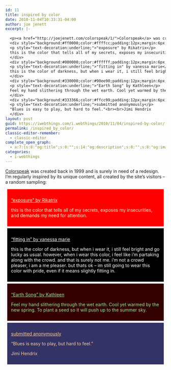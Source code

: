 ```yaml
---
id: 11
title: inspired by color
date: 2010-11-04T10:33:31-04:00
author: joe jenett
excerpt: |-
  
  <p><a href="http://joejenett.com/colorspeak/1/">Colorspeak</a> was created back in 1999 and is surely in need of a redesign. I'm regularly inspired by its unique content, all created by the site's visitors &ndash; a random sampling:</p>
  <div style="background:#ff0000;color:#ffffcc;padding:12px;margin:6px;">
  <p style="text-decoration:underline;">"exposure" by Rikatrix</p>
  this is the color that tells all of my secrets, exposes my insecurities, and demands my need for attention.
  </div>
  <div style="background:#000000;color:#ffffff;padding:12px;margin:6px;">
  <p style="text-decoration:underline;">"fitting in" by vanessa marie</p>
  this is the color of darkness, but when i wear it, i still feel bright and go lucky as usual. however, when i wear this color, i feel like i'm partaking along with the crowd. and that is surely not me. i'm not a crowd pleaser, i am a me pleaser. but thats ok - im still going to wear this color with pride, even if it means slightly fitting in.
  </div>
  <div style="background:#330000;color:#90ee90;padding:12px;margin:6px;">
  <p style="text-decoration:underline;">"Earth Song" by Kathleen</p>
  Feel my hand slithering through the wet earth. Cool yet warmed by the new spring. To plant a seed so it will push up to the summer sky.
  </div>
  <div style="background:#333366;color:#ffcc99;padding:12px;margin:6px;">
  <p style="text-decoration:underline;">submitted anonymously</p>
  "Blues is easy to play, but hard to feel."<br><br>Jimi Hendrix
  </div>
layout: post
guid: https://iwebthings.com/i.webthings/2010/11/04/inspired-by-color/
permalink: /inspired_by_color/
classic-editor-remember:
  - classic-editor
complete_open_graph:
  - a:7:{s:8:"og:title";s:0:"";s:14:"og:description";s:0:"";s:8:"og:image";s:0:"";s:7:"og:type";s:0:"";s:12:"twitter:card";s:7:"summary";s:19:"twitter:description";s:0:"";s:15:"twitter:creator";s:0:"";}
categories:
  - i-webthings
---
```

[Colorspeak](http://joejenett.com/colorspeak/1/) was created back in 1999 and is surely in need of a redesign. I&#8217;m regularly inspired by its unique content, all created by the site&#8217;s visitors – a random sampling:

<div style="background: #ff0000; color: #ffffcc; padding: 12px; margin: 6px;">
  <p style="text-decoration: underline;">
    &#8220;exposure&#8221; by Rikatrix
  </p>
  
  <p>
    this is the color that tells all of my secrets, exposes my insecurities, and demands my need for attention.
  </p>
</div>

<div style="background: #000000; color: #ffffff; padding: 12px; margin: 6px;">
  <p style="text-decoration: underline;">
    &#8220;fitting in&#8221; by vanessa marie
  </p>
  
  <p>
    this is the color of darkness, but when i wear it, i still feel bright and go lucky as usual. however, when i wear this color, i feel like i&#8217;m partaking along with the crowd. and that is surely not me. i&#8217;m not a crowd pleaser, i am a me pleaser. but thats ok &#8211; im still going to wear this color with pride, even if it means slightly fitting in.
  </p>
</div>

<div style="background: #330000; color: #90ee90; padding: 12px; margin: 6px;">
  <p style="text-decoration: underline;">
    &#8220;Earth Song&#8221; by Kathleen
  </p>
  
  <p>
    Feel my hand slithering through the wet earth. Cool yet warmed by the new spring. To plant a seed so it will push up to the summer sky.
  </p>
</div>

<div style="background: #333366; color: #ffcc99; padding: 12px; margin: 6px;">
  <p style="text-decoration: underline;">
    submitted anonymously
  </p>
  
  <p>
    &#8220;Blues is easy to play, but hard to feel.&#8221;
  </p>
  
  <p>
    Jimi Hendrix
  </p>
</div>